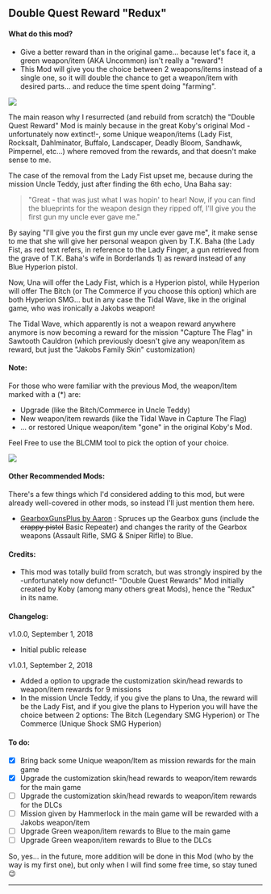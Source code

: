 ## Double Quest Reward "Redux"

#### What do this mod?

 - Give a better reward than in the original game... because let's face it, a green weapon/item (AKA Uncommon) isn't really a "reward"!
 - This Mod will give you the choice between 2 weapons/items instead of a single one, so it will double the chance to get a weapon/item with desired parts... and reduce the time spent doing "farming".

![](https://i.imgur.com/AqQ6TTj.png)
 
The main reason why I resurrected (and rebuild from scratch) the "Double Quest Reward" Mod is mainly because in the great Koby's original Mod -unfortunately now extinct!-, some Unique weapon/items (Lady Fist, Rocksalt, Dahlminator, Buffalo, Landscaper, Deadly Bloom, Sandhawk, Pimpernel, etc...) where removed from the rewards, and that doesn't make sense to me.

The case of the removal from the Lady Fist upset me, because during the mission Uncle Teddy, just after finding the 6th echo, Una Baha say: 

 > "Great - that was just what I was hopin' to hear! Now, if you can find the blueprints for the weapon design they ripped off, I'll give you the first gun my uncle ever gave me." 

By saying "I'll give you the first gun my uncle ever gave me", it make sense to me that she will give her personal weapon given by T.K. Baha (the Lady Fist, as red text refers, in reference to the Lady Finger, a gun retrieved from the grave of T.K. Baha's wife in Borderlands 1) as reward instead of any Blue Hyperion pistol. 

Now, Una will offer the Lady Fist, which is a Hyperion pistol, while Hyperion will offer The Bitch (or The Commerce if you choose this option) which are both Hyperion SMG... but in any case the Tidal Wave, like in the original game, who was ironically a Jakobs weapon!

The Tidal Wave, which apparently is not a weapon reward anywhere anymore is now becoming a reward for the mission "Capture The Flag" in Sawtooth Cauldron (which previously doesn't give any weapon/item as reward, but just the "Jakobs Family Skin" customization)

#### Note: 

For those who were familiar with the previous Mod, the weapon/Item marked with a (*) are: 
 - Upgrade (like the Bitch/Commerce in Uncle Teddy) 
 - New weapon/item rewards (like the Tidal Wave in Capture The Flag) 
 - ... or restored Unique weapon/item "gone" in the original Koby's Mod. 
 
Feel Free to use the BLCMM tool to pick the option of your choice.

![](https://i.imgur.com/jU3Ef7j.png)

#### Other Recommended Mods:

There's a few things which I'd considered adding to this mod, but were already well-covered in other mods, so instead I'll just mention them here.

- [GearboxGunsPlus by Aaron](https://github.com/BLCM/BLCMods/blob/eca477d33671be540718c816662cb08f4f0ad1cd/Borderlands%202%20mods/Aaron0000/Gear%20Packs/GearboxGunsPlus.txt) : Spruces up the Gearbox guns (include the ~~crappy pistol~~ Basic Repeater) and changes the rarity of the Gearbox weapons (Assault Rifle, SMG & Sniper Rifle) to Blue.

#### Credits:

- This mod was totally build from scratch, but was strongly inspired by the -unfortunately now defunct!- "Double Quest Rewards" Mod initially created by Koby (among many others great Mods), hence the "Redux" in its name.

#### Changelog:

v1.0.0, September 1, 2018
 - Initial public release

v1.0.1, September 2, 2018
 - Added a option to upgrade the customization skin/head rewards to weapon/item rewards for 9 missions
 - In the mission Uncle Teddy, if you give the plans to Una, the reward will be the Lady Fist, and if you give the plans to Hyperion you will have the choice between 2 options: The Bitch (Legendary SMG Hyperion) or The Commerce (Unique Shock SMG Hyperion)

#### To do:

- [x] Bring back some Unique weapon/Item as mission rewards for the main game
- [x] Upgrade the customization skin/head rewards to weapon/item rewards for the main game
- [ ] Upgrade the customization skin/head rewards to weapon/item rewards for the DLCs
- [ ] Mission given by Hammerlock in the main game will be rewarded with a Jakobs weapon/item
- [ ] Upgrade Green weapon/item rewards to Blue to the main game
- [ ] Upgrade Green weapon/item rewards to Blue to the DLCs

So, yes... in the future, more addition will be done in this Mod (who by the way is my first one), but only when I will find some free time, so stay tuned :wink:

* * * * *

